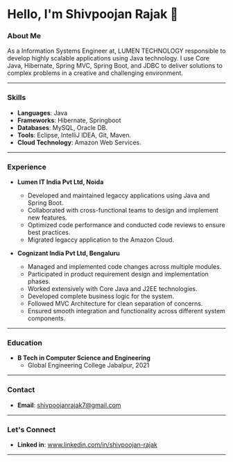 # Hello, I'm Shivpoojan Rajak 👋

### About Me

As a Information Systems Engineer at, LUMEN TECHNOLOGY responsible to develop highly scalable applications using Java technology. I use Core Java, Hibernate, Spring MVC, Spring Boot, and JDBC to deliver solutions to complex problems in a creative and challenging environment.

---

### Skills

- **Languages**: Java
- **Frameworks**: Hibernate, Springboot
- **Databases**: MySQL, Oracle DB.
- **Tools**: Eclipse, IntelliJ IDEA, Git, Maven.
- **Cloud Technology**: Amazon Web Services.


---

### Experience

- **Lumen IT India Pvt Ltd, Noida**
  - Developed and maintained legaccy applications using Java and Spring Boot.
  - Collaborated with cross-functional teams to design and implement new features.
  - Optimized code performance and conducted code reviews to ensure best practices.
  - Migrated legaccy application to the Amazon Cloud.

- **Cognizant India Pvt Ltd, Bengaluru** 
  - Managed and implemented code changes across multiple modules.
  - Participated in product requirement design and implementation phases.
  - Worked extensively with Core Java and J2EE technologies.
  - Developed complete business logic for the system.
  - Followed MVC Architecture for clean separation of concerns.
  - Ensured smooth integration and functionality across different system components.

---

### Education

- **B Tech in Computer Science and Engineering**
  - Global Engineering College Jabalpur, 2021
  
---

### Contact

- **Email**: shivpoojanrajak7@gmail.com
---

### Let's Connect

- **Linked in**: www.linkedin.com/in/shivpoojan-rajak

---

